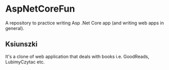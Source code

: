 # AspNetCoreFun
A repository to practice writing Asp .Net Core app (and writing web apps in general).

## Ksiunszki
It's a clone of web application that deals with books i.e. GoodReads, LubimyCzytac etc.